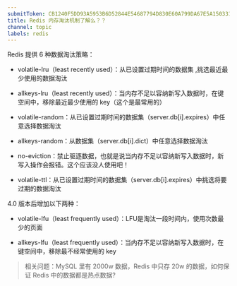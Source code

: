 ```yaml
---
submitToken: CB1240F5DD93A5953B6D52844E54687794D830E60A799DA67E5A15033142227A
title: Redis 内存淘汰机制了解么？？
channel: topic
labels: redis
---
```




Redis 提供 6 种数据淘汰策略：
- volatile-lru（least recently used）：从已设置过期时间的数据集  ,挑选最近最少使用的数据淘汰

- allkeys-lru（least recently used）：当内存不足以容纳新写入数据时，在键空间中，移除最近最少使用的 key（这个是最常用的）


- volatile-random：从已设置过期时间的数据集（server.db[i].expires）中任意选择数据淘汰

- allkeys-random：从数据集（server.db[i].dict）中任意选择数据淘汰

- no-eviction：禁止驱逐数据，也就是说当内存不足以容纳新写入数据时，新写入操作会报错。这个应该没人使用吧！

- volatile-ttl：从已设置过期时间的数据集（server.db[i].expires）中挑选将要过期的数据淘汰

4.0 版本后增加以下两种：

- volatile-lfu（least frequently used）：LFU是淘汰一段时间内，使用次数最少的页面

- allkeys-lfu（least frequently used）：当内存不足以容纳新写入数据时，在键空间中，移除最不经常使用的 key

> 相关问题：MySQL 里有 2000w 数据，Redis 中只存 20w 的数据，如何保证 Redis 中的数据都是热点数据?
